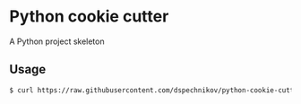 # Python cookie cutter

A Python project skeleton

## Usage

 ```bash
$ curl https://raw.githubusercontent.com/dspechnikov/python-cookie-cutter/main/setup.sh | bash
 ```